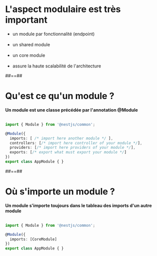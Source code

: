 # L'aspect modulaire est très important
- un module par fonctionnalité (endpoint) <br/><br/>
- un shared module <br/><br/>
- un core module <br/><br/>
- assure la haute scalabilité de l'architecture

##==##

<!-- .slide: class="with-code inconsolata"-->
# Qu'est ce qu'un module ?

**Un module est une classe précédée par l'annotation @Module** <br/><br/>

```typescript
import { Module } from '@nestjs/common';

@Module({
  imports: [ /* import here another module */ ],
  controllers: [/* import here controller of your module */],
  providers: [/* import here providers of your module */],
  exports: [/* export what must export your module */]  
})
export class AppModule { }
```
<!-- .element: class="big-code" -->

##==##

<!-- .slide: class="with-code inconsolata" -->
# Où s'importe un module ?

**Un module s'importe toujours dans le tableau des imports d'un autre module** <br/><br/>

```typescript
import { Module } from '@nestjs/common';

@Module({
  imports: [CoreModule]  
})
export class AppModule { }
```
<!-- .element: class="big-code" -->
